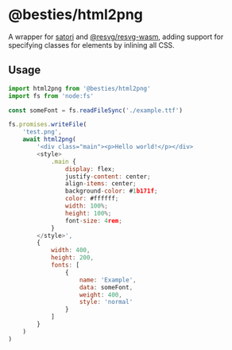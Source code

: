 # @besties/html2png

A wrapper for [satori](https://www.npmjs.com/package/satori) and [@resvg/resvg-wasm](https://www.npmjs.com/package/@resvg/resvg-wasm), adding support for specifying classes for elements by inlining all CSS.

## Usage

```js
import html2png from '@besties/html2png'
import fs from 'node:fs'

const someFont = fs.readFileSync('./example.ttf')

fs.promises.writeFile(
	'test.png',
	await html2png(
		'<div class="main"><p>Hello world!</p></div>
		<style>
			.main {
				display: flex;
				justify-content: center;
				align-items: center;
				background-color: #1b171f;
				color: #ffffff;
				width: 100%;
				height: 100%;
				font-size: 4rem;
			}
		</style>',
		{
			width: 400,
			height: 200,
			fonts: [
				{
					name: 'Example',
					data: someFont,
					weight: 400,
					style: 'normal'
				}
			]
		}
	)
)
```
